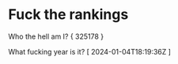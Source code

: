 # Fuck the rankings

Who the hell am I?
{ 325178 }

What fucking year is it?
[ 2024-01-04T18:19:36Z ]
